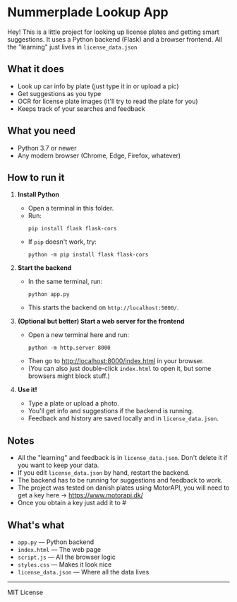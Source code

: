 # Nummerplade Lookup App

Hey! This is a little project for looking up license plates and getting smart suggestions. It uses a Python backend (Flask) and a browser frontend. All the "learning" just lives in `license_data.json`

## What it does
- Look up car info by plate (just type it in or upload a pic)
- Get suggestions as you type
- OCR for license plate images (it'll try to read the plate for you)
- Keeps track of your searches and feedback

## What you need
- Python 3.7 or newer
- Any modern browser (Chrome, Edge, Firefox, whatever)

## How to run it

1. **Install Python**
   - Open a terminal in this folder.
   - Run:
     ```
     pip install flask flask-cors
     ```
   - If `pip` doesn't work, try:
     ```
     python -m pip install flask flask-cors
     ```

2. **Start the backend**
   - In the same terminal, run:
     ```
     python app.py
     ```
   - This starts the backend on `http://localhost:5000/`.

3. **(Optional but better) Start a web server for the frontend**
   - Open a new terminal here and run:
     ```
     python -m http.server 8000
     ```
   - Then go to [http://localhost:8000/index.html](http://localhost:8000/index.html) in your browser.
   - (You can also just double-click `index.html` to open it, but some browsers might block stuff.)

4. **Use it!**
   - Type a plate or upload a photo.
   - You'll get info and suggestions if the backend is running.
   - Feedback and history are saved locally and in `license_data.json`.

## Notes
- All the "learning" and feedback is in `license_data.json`. Don't delete it if you want to keep your data.
- If you edit `license_data.json` by hand, restart the backend.
- The backend has to be running for suggestions and feedback to work.
- The project was tested on danish plates using MotorAPI, you will need to get a key here -> https://www.motorapi.dk/
- Once you obtain a key just add it to #

## What's what
- `app.py` — Python backend
- `index.html` — The web page
- `script.js` — All the browser logic
- `styles.css` — Makes it look nice
- `license_data.json` — Where all the data lives

---

MIT License
